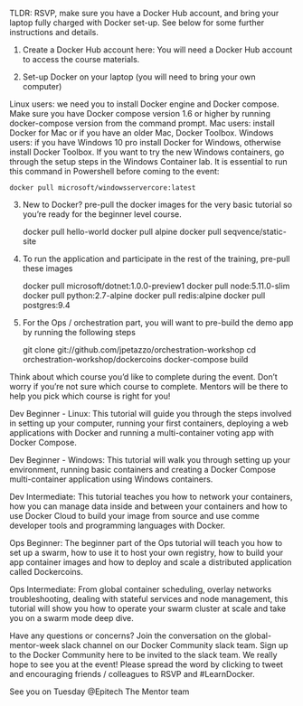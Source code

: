 TLDR: RSVP, make sure you have a Docker Hub account, and bring your laptop fully charged with Docker set-up. See below for some further instructions and details. 

1. Create a Docker Hub account here: You will need a Docker Hub account to access the course materials. 

2. Set-up Docker on your laptop (you will need to bring your own computer) 

Linux users: we need you to install Docker engine and Docker compose. Make sure you have Docker compose version 1.6 or higher by running docker-compose version from the command prompt. 
Mac users: install Docker for Mac or if you have an older Mac, Docker Toolbox. 
Windows users: if you have Windows 10 pro install Docker for Windows, otherwise install Docker Toolbox. If you want to try the new Windows containers, go through the setup steps in the Windows Container lab. It is essential to run this command in Powershell before coming to the event:

    docker pull microsoft/windowsservercore:latest

3. New to Docker? pre-pull the docker images for the very basic tutorial so you’re ready for the beginner level course.

    docker pull hello-world 
    docker pull alpine 
    docker pull seqvence/static-site

4. To run the application and participate in the rest of the training, pre-pull these images

    docker pull microsoft/dotnet:1.0.0-preview1 
    docker pull node:5.11.0-slim 
    docker pull python:2.7-alpine 
    docker pull redis:alpine
    docker pull postgres:9.4

5. For the Ops / orchestration part, you will want to pre-build the demo app by running the following steps

    git clone git://github.com/jpetazzo/orchestration-workshop
    cd orchestration-workshop/dockercoins
    docker-compose build

Think about which course you’d like to complete during the event. Don’t worry if you’re not sure which course to complete. Mentors will be there to help you pick which course is right for you!

Dev Beginner - Linux: This tutorial will guide you through the steps involved in setting up your computer, running your first containers, deploying a web applications with Docker and running a multi-container voting app with Docker Compose. 

Dev Beginner - Windows: This tutorial will walk you through setting up your environment, running basic containers and creating a Docker Compose multi-container application using Windows containers.

Dev Intermediate: This tutorial teaches you how to network your containers, how you can manage data inside and between your containers and how to use Docker Cloud to build your image from source and use comme developer tools and programming languages with Docker. 

Ops Beginner: The beginner part of the Ops tutorial will teach you how to set up a swarm, how to use it to host your own registry, how to build your app container images and how to deploy and scale a distributed application called Dockercoins. 

Ops Intermediate: From global container scheduling, overlay networks troubleshooting, dealing with stateful services and node management, this tutorial will show you how to operate your swarm cluster at scale and take you on a swarm mode deep dive. 

Have any questions or concerns? Join the conversation on the global-mentor-week slack channel on our Docker Community slack team. Sign up to the Docker Community here to be invited to the slack team. We really hope to see you at the event! Please spread the word by clicking to tweet and encouraging friends / colleagues to RSVP and #LearnDocker. 

See you on Tuesday @Epitech
The Mentor team
